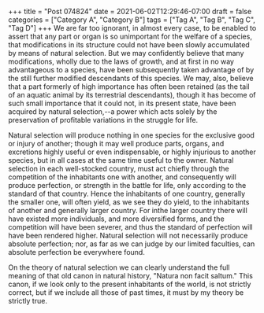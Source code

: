 +++
title = "Post 074824"
date = 2021-06-02T12:29:46-07:00
draft = false
categories = ["Category A", "Category B"]
tags = ["Tag A", "Tag B", "Tag C", "Tag D"]
+++
We are far too ignorant, in almost every case, to be enabled to assert that any part or organ is so unimportant for the welfare of a species, that modifications in its structure could not have been slowly accumulated by means of natural selection. But we may confidently believe that many modifications, wholly due to the laws of growth, and at first in no way advantageous to a species, have been subsequently taken advantage of by the still further modified descendants of this species. We may, also, believe that a part formerly of high importance has often been retained (as the tail of an aquatic animal by its terrestrial descendants), though it has become of such small importance that it could not, in its present state, have been acquired by natural selection,--a power which acts solely by the preservation of profitable variations in the struggle for life.

Natural selection will produce nothing in one species for the exclusive good or injury of another; though it may well produce parts, organs, and excretions highly useful or even indispensable, or highly injurious to another species, but in all cases at the same time useful to the owner. Natural selection in each well-stocked country, must act chiefly through the competition of the inhabitants one with another, and consequently will produce perfection, or strength in the battle for life, only according to the standard of that country. Hence the inhabitants of one country, generally the smaller one, will often yield, as we see they do yield, to the inhabitants of another and generally larger country. For inthe larger country there will have existed more individuals, and more diversified forms, and the competition will have been severer, and thus the standard of perfection will have been rendered higher. Natural selection will not necessarily produce absolute perfection; nor, as far as we can judge by our limited faculties, can absolute perfection be everywhere found.

On the theory of natural selection we can clearly understand the full meaning of that old canon in natural history, "Natura non facit saltum." This canon, if we look only to the present inhabitants of the world, is not strictly correct, but if we include all those of past times, it must by my theory be strictly true.

